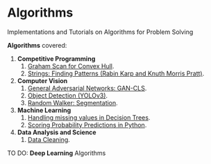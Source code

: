 # Algorithms
Implementations and Tutorials on Algorithms for Problem Solving

**Algorithms** covered:

1. **Competitive Programming**
    1. <a href="https://github.com/krshrimali/Algorithms/tree/master/Competitive-Programming/3D-Variants">Graham Scan for Convex Hull</a>.
    2. <a href="https://github.com/krshrimali/Algorithms/tree/master/Competitive-Programming/Strings/FindingPatterns">Strings: Finding Patterns (Rabin Karp and Knuth Morris Pratt)</a>.
2. **Computer Vision**
    1. <a href="https://github.com/krshrimali/Algorithms/tree/master/Computer-Vision-Algorithms/GANs">General Adversarial Networks: GAN-CLS</a>.
    2. <a href="https://github.com/krshrimali/Algorithms/tree/master/Computer-Vision-Algorithms/Object-Detection">Object Detection (YOLOv3)</a>.
    3. <a href="https://github.com/krshrimali/Algorithms/tree/master/Computer-Vision-Algorithms/Segmentation">Random Walker: Segmentation</a>.
3. **Machine Learning**
    1. <a href="https://github.com/krshrimali/Algorithms/tree/master/Machine-Learning-Algorithms/Decision-Trees">Handling missing values in Decision Trees</a>.
    2. <a href="https://github.com/krshrimali/Algorithms/blob/master/Machine-Learning-Algorithms/Prob_pred.py">Scoring Probability Predictions in Python</a>.
4. **Data Analysis and Science**
    1. <a href="https://github.com/krshrimali/Algorithms/tree/master/Data-Science/Cleaning">Data Cleaning</a>.


TO DO: **Deep Learning** Algorithms
